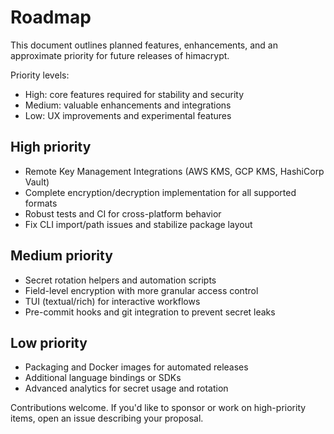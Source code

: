 # Roadmap

This document outlines planned features, enhancements, and an approximate priority for future releases of himacrypt.

Priority levels:
- High: core features required for stability and security
- Medium: valuable enhancements and integrations
- Low: UX improvements and experimental features

## High priority

- Remote Key Management Integrations (AWS KMS, GCP KMS, HashiCorp Vault)
- Complete encryption/decryption implementation for all supported formats
- Robust tests and CI for cross-platform behavior
- Fix CLI import/path issues and stabilize package layout

## Medium priority

- Secret rotation helpers and automation scripts
- Field-level encryption with more granular access control
- TUI (textual/rich) for interactive workflows
- Pre-commit hooks and git integration to prevent secret leaks

## Low priority

- Packaging and Docker images for automated releases
- Additional language bindings or SDKs
- Advanced analytics for secret usage and rotation

Contributions welcome. If you'd like to sponsor or work on high-priority items, open an issue describing your proposal.
